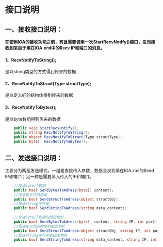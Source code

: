 # 接口说明



## 一、接收接口说明：

**在使用IOA的接收功能之前，有且需要调用一次StartRecvNotify()接口，进而接收到来自于填在IOA.xml中的Recv IP和端口的消息。**

#### 1、RecvNotifyToString();

是以string类型的方式得到传来的数据

#### 2、RecvNotifyToStruct(Type structType);

是以定义好的结构体得到传来的数据

#### 3、RecvNotifyToBytes();

是以byte数组得到传来的数据



```c#
    public void StartRecvNotify();
	public string RecvNotifyToString();
    public object RecvNotifyToStruct(Type structType);
    public byte[] RecvNotifyToBytes();
```


## 二、发送接口说明：

主要分为两组发送模式，一组是直接传入参数，数据会发到填在IOA.xml的Send IP和端口；另一种是需要填入传入的IP和端口。



~~~c#
 	//发送byte[]数组
	public bool SendBytesToAdress(byte[] content);
	//发送定义的结构体
    public bool SendStructToAdress(object structObj);
	//发送string字符串
    public bool SendStringToAdress(string data_content);
	
	//发送byte[]数组到指定地址
  	public bool SendBytesToAdress(byte[] content, string IP, int port);
	//发送定义的结构体到指定地址
 	public bool SendStructToAdress(object structObj, string IP, int port);
	//发送string字符串到指定地址
    public bool SendStringToAdress(string data_content, string IP, int port);

   
~~~


